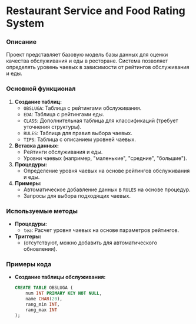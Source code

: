 # Restaurant Service and Food Rating System

### Описание
Проект представляет базовую модель базы данных для оценки качества обслуживания и еды в ресторане. Система позволяет определять уровень чаевых в зависимости от рейтингов обслуживания и еды.

### Основной функционал
1. **Создание таблиц:**
   - `OBSLUGA`: Таблица с рейтингами обслуживания.
   - `EDA`: Таблица с рейтингами еды.
   - `CLASS`: Дополнительная таблица для классификаций (требует уточнения структуры).
   - `RULES`: Таблица для правил выбора чаевых.
   - `TIPS`: Таблица с описанием уровней чаевых.
2. **Вставка данных:**
   - Рейтинги обслуживания и еды.
   - Уровни чаевых (например, "маленькие", "средние", "большие").
3. **Процедуры:**
   - Определение уровня чаевых на основе рейтингов обслуживания и еды.
4. **Примеры:**
   - Автоматическое добавление данных в `RULES` на основе процедур.
   - Запросы для выбора подходящих чаевых.

### Используемые методы
- **Процедуры:**
  - `tea`: Расчет уровня чаевых на основе параметров рейтингов.
- **Триггеры:** 
  - (отсутствуют, можно добавить для автоматического обновления).

### Примеры кода
- **Создание таблицы обслуживания:**
  ```sql
  CREATE TABLE OBSLUGA (
      num INT PRIMARY KEY NOT NULL, 
      name CHAR(20), 
      rang_min INT, 
      rang_max INT
  );
